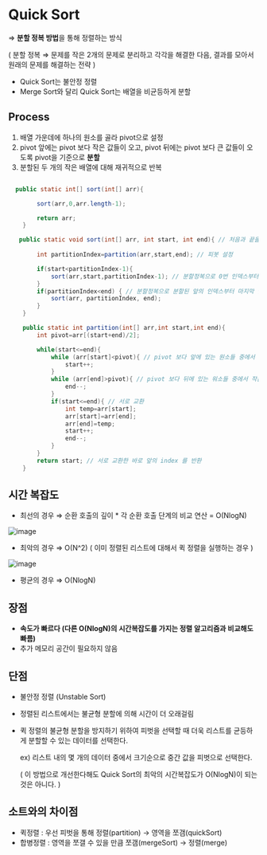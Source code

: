 # Quick Sort

⇒ **분할 정복 방법**을 통해 정렬하는 방식

( 분할 정복 ⇒ 문제를 작은 2개의 문제로 분리하고 각각을 해결한 다음, 결과를 모아서 원래의 문제를 해결하는 전략 )  

- Quick Sort는 불안정 정렬
- Merge Sort와 달리 Quick Sort는 배열을 비균등하게 분할

## Process

1. 배열 가운데에 하나의 원소를 골라 pivot으로 설정
2. pivot 앞에는 pivot 보다 작은 값들이 오고, pivot 뒤에는 pivot 보다 큰 값들이 오도록 pivot을 기준으로 **분할**
3. 분할된 두 개의 작은 배열에 대해 재귀적으로 반복  

```java

  public static int[] sort(int[] arr){

        sort(arr,0,arr.length-1);

        return arr;
    }

   public static void sort(int[] arr, int start, int end){ // 처음과 끝을 기준으로 정렬
	   
        int partitionIndex=partition(arr,start,end); // 피봇 설정 

        if(start<partitionIndex-1){
            sort(arr,start,partitionIndex-1); // 분할정복으로 0번 인덱스부터 분할된 앞의 인덱스-1까지 정렬
        }
        if(partitionIndex<end) { // 분할정복으로 분할된 앞의 인덱스부터 마지막 인덱스까지 정렬
            sort(arr, partitionIndex, end);
        }
    }

    public static int partition(int[] arr,int start,int end){
        int pivot=arr[(start+end)/2];

        while(start<=end){
            while (arr[start]<pivot){ // pivot 보다 앞에 있는 원소들 중에서 큰 값을 찾음
                start++;
            }
            while (arr[end]>pivot){ // pivot 보다 뒤에 있는 워소들 중에서 작은 값을 찾음
                end--;
            }
            if(start<=end){ // 서로 교환
                int temp=arr[start];
                arr[start]=arr[end];
                arr[end]=temp;
                start++;
                end--;
            }
        }
        return start; // 서로 교환한 바로 앞의 index 를 반환
    }
```

## 시간 복잡도

- 최선의 경우 ⇒ 순환 호출의 깊이 * 각 순환 호출 단계의 비교 연산 = O(NlogN)

![image](https://user-images.githubusercontent.com/77667212/235563780-308f3556-c44b-487f-ba31-3eae3eab5cdc.png)


- 최악의 경우 ⇒ O(N^2) ( 이미 정렬된 리스트에 대해서 퀵 정렬을 실행하는 경우 )

![image](https://user-images.githubusercontent.com/77667212/235563810-8b9ed0be-f7ce-4d2d-80ea-443d427fdd4c.png)

- 평균의 경우 ⇒ O(NlogN)

## 장점

- **속도가 빠르다 (다른 O(NlogN)의 시간복잡도를 가지는 정렬 알고리즘과 비교해도 빠름)**
- 추가 메모리 공간이 필요하지 않음

## 단점

- 불안정 정렬 (Unstable Sort)
- 정렬된 리스트에서는 불균형 분할에 의해 시간이 더 오래걸림
- 퀵 정렬의 불균형 분할을 방지하기 위하여 피벗을 선택할 때 더욱 리스트를 균등하게 분할할 수 있는 데이터를 선택한다.
    
    ex) 리스트 내의 몇 개의 데이터 중에서 크기순으로 중간 값을 피벗으로 선택한다.
    
    ( 이 방법으로 개선한다해도 Quick Sort의 최악의 시간복잡도가 O(NlogN)이 되는 것은 아니다. )
    

## 소트와의 차이점

- 퀵정렬 : 우선 피벗을 통해 정렬(partition) → 영역을 쪼갬(quickSort)
- 합병정렬 : 영역을 쪼갤 수 있을 만큼 쪼갬(mergeSort) → 정렬(merge)
